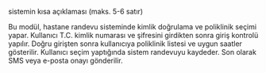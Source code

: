 

sistemin kısa açıklaması (maks. 5-6 satır)

Bu modül, hastane randevu sisteminde kimlik doğrulama ve poliklinik seçimi yapar.
Kullanıcı T.C. kimlik numarası ve şifresini girdikten sonra giriş kontrolü yapılır.
Doğru girişten sonra kullanıcıya poliklinik listesi ve uygun saatler gösterilir.
Kullanıcı seçim yaptığında sistem randevuyu kaydeder.
Son olarak SMS veya e-posta onayı gönderilir.
